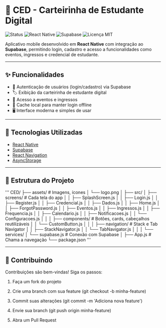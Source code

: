 # 📱 CED - Carteirinha de Estudante Digital
![Status](https://img.shields.io/badge/status-em%20desenvolvimento-yellow)
![React Native](https://img.shields.io/badge/React%20Native-0.74-blue)
![Supabase](https://img.shields.io/badge/Supabase-integrado-green)
![Licença MIT](https://img.shields.io/badge/license-MIT-green)

Aplicativo mobile desenvolvido em **React Native** com integração ao **Supabase**, permitindo login, cadastro e acesso a funcionalidades como eventos, ingressos e credencial de estudante.  

---

## ✨ Funcionalidades

- 🔑 Autenticação de usuários (login/cadastro) via Supabase  
- 🏷️ Exibição da carteirinha de estudante digital  
- 📅 Acesso a eventos e ingressos  
- 💾 Cache local para manter login offline  
- 🖥️ Interface moderna e simples de usar  

---

## 🚀 Tecnologias Utilizadas

- [React Native](https://reactnative.dev/)  
- [Supabase](https://supabase.com/)  
- [React Navigation](https://reactnavigation.org/)  
- [AsyncStorage](https://react-native-async-storage.github.io/async-storage/)  

---

## 📂 Estrutura do Projeto
'''
CED/
├── assets/                # Imagens, ícones
│   └── logo.png
│
├── src/
│   ├── screens/           # Cada tela do app
│   │   ├── SplashScreen.js
│   │   ├── Login.js
│   │   ├── Register.js
│   │   ├── Credencial.js
│   │   ├── Dados.js
│   │   ├── Home.js
│   │   ├── ForgotPassword.js
│   │   ├── Eventos.js
│   │   ├── Ingressos.js
│   │   ├── Frequencia.js
│   │   ├── Calendario.js
│   │   ├── Notificacoes.js
│   │   └── Configuracoes.js
│   │
│   ├── components/        # Botões, cards, cabeçalhos reutilizáveis
│   │   └── CustomButton.js
│   │
│   ├── navigation/        # Stack e Tab Navigator
│   │   ├── StackNavigator.js
│   │   └── TabNavigator.js
│   │
│   └── services/
│       └── supabase.js     # Conexão com Supabase
│
├── App.js                 # Chama a navegação
└── package.json
'''

---

## 🤝 Contribuindo
Contribuições são bem-vindas! Siga os passos:

1. Faça um fork do projeto

2. Crie uma branch com sua feature (git checkout -b minha-feature)

3. Commit suas alterações (git commit -m 'Adiciona nova feature')

4. Envie sua branch (git push origin minha-feature)

5. Abra um Pull Request
